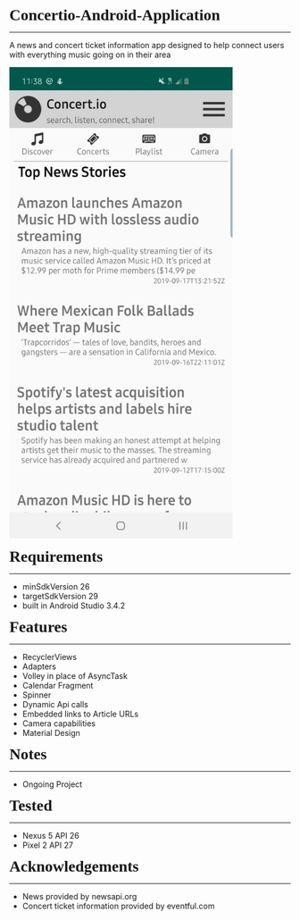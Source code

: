 <!----- Conversion time: 0.591 seconds.


Using this Markdown file:

1. Cut and paste this output into your source file.
2. See the notes and action items below regarding this conversion run.
3. Check the rendered output (headings, lists, code blocks, tables) for proper
   formatting and use a linkchecker before you publish this page.

Conversion notes:

* Docs to Markdown version 1.0β17
* Tue Sep 17 2019 10:00:46 GMT-0700 (PDT)
* Source doc: https://docs.google.com/open?id=1EpG37yDX5uJuh_9qay6HnRhZappDDR2v7I26avDcwNs
----->


<span style="font-family:Papyrus; font-size:2em;">**Concertio-Android-Application**</span>

---

A news and concert ticket information app designed to help connect users with everything music going on in their area


<img src="image1.jpg" alt="image1" width="400"/>

<span style="font-family:Papyrus; font-size:2em;">**Requirements**</span>

---

*   minSdkVersion 26
*   targetSdkVersion 29
*   built in Android Studio 3.4.2


<span style="font-family:Papyrus; font-size:2em;">**Features**</span>


---




*   RecyclerViews
*   Adapters
*   Volley in place of AsyncTask
*   Calendar Fragment
*   Spinner
*   Dynamic Api calls
*   Embedded links to Article URLs
*   Camera capabilities
*   Material Design


<span style="font-family:Papyrus; font-size:2em;">**Notes**</span>

---




*   Ongoing Project

<span style="font-family:Papyrus; font-size:2em;">**Tested**</span>



---




*   Nexus 5 API 26
*   Pixel 2 API 27

<span style="font-family:Papyrus; font-size:2em;">**Acknowledgements**</span>



---




*   News provided by newsapi.org
*   Concert ticket information provided by eventful.com

<!-- Docs to Markdown version 1.0β17 -->
